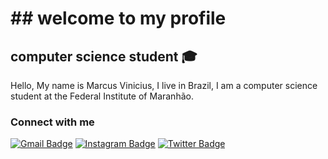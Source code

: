 # ## welcome to my profile
## computer science student :mortar_board:
Hello, My name is Marcus Vinicius, I live in Brazil, I am a computer science student at the Federal Institute of Maranhão.  


### Connect with me
[![Gmail Badge](https://img.shields.io/badge/-Gmail-c14438?style=flat-square&logo=Gmail&logoColor=white&link=mv.canutosilva@gmail.com)](mv.canutosilva@gmail.com)
[![Instagram Badge](https://img.shields.io/badge/-Instagram-C13584?style=flat-square&labelColor=C13584&logo=instagram&logoColor=white&link=https://www.instagram.com/mvcanuto00/)](https://www.instagram.com/mvcanuto00/)
[![Twitter Badge](https://img.shields.io/badge/-Twitter-38b0de?style=flat-square&labelColor=38b0de&logo=twitter&logoColor=white&link=https://twitter.com/cnBvei)](https://twitter.com/cnBvei)

